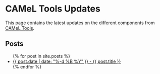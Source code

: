 # CAMeL Tools Updates

This page contains the latest updates on the different components from [CAMeL Tools](https://github.com/CAMeL-Lab/camel_tools).

## Posts

<ul class="post-list">
  {% for post in site.posts %}
    <li>
      <a href="{{ site.baseurl }}{{ post.url }}">{{ post.date | date: "%-d %B %Y" }} - {{ post.title }}</a>
    </li>
  {% endfor %}
</ul>
